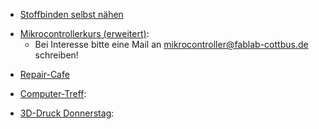   - [Stoffbinden selbst
    nähen](Nähworkshops#Stoffbinden_selbst_nähen "wikilink")

<!-- end list -->

  - [Mikrocontrollerkurs
    (erweitert)](Mikrocontrollerkurs_\(erweitert\) "wikilink"):
      - Bei Interesse bitte eine Mail an
        <mikrocontroller@fablab-cottbus.de> schreiben\!

<!-- end list -->

  - [Repair-Cafe](Repair-Cafe "wikilink")

<!-- end list -->

  - [Computer-Treff](Computer-Treff "wikilink"):

<!-- end list -->

  - [3D-Druck Donnerstag](3D-Druck_Donnerstag "wikilink"):